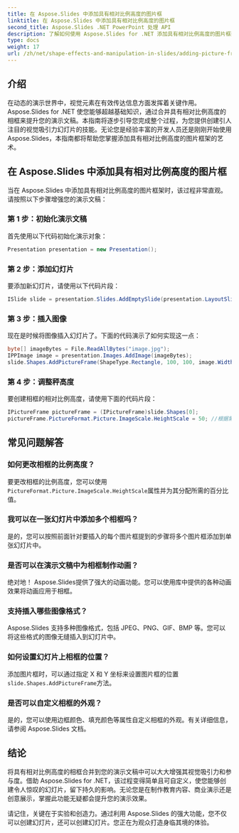 ```yaml
---
title: 在 Aspose.Slides 中添加具有相对比例高度的图片框
linktitle: 在 Aspose.Slides 中添加具有相对比例高度的图片框
second_title: Aspose.Slides .NET PowerPoint 处理 API
description: 了解如何使用 Aspose.Slides for .NET 添加具有相对比例高度的图片框架来增强演示文稿。轻松创建具有视觉吸引力的幻灯片。
type: docs
weight: 17
url: /zh/net/shape-effects-and-manipulation-in-slides/adding-picture-frames-relative-scale/
---
```


## 介绍

在动态的演示世界中，视觉元素在有效传达信息方面发挥着关键作用。 Aspose.Slides for .NET 使您能够超越基础知识，通过合并具有相对比例高度的相框来提升您的演示文稿。本指南将逐步引导您完成整个过程，为您提供创建引人注目的视觉吸引力幻灯片的技能。无论您是经验丰富的开发人员还是刚刚开始使用 Aspose.Slides，本指南都将帮助您掌握添加具有相对比例高度的图片框架的艺术。

## 在 Aspose.Slides 中添加具有相对比例高度的图片框

当在 Aspose.Slides 中添加具有相对比例高度的图片框架时，该过程非常直观。请按照以下步骤增强您的演示文稿：

### 第 1 步：初始化演示文稿

首先使用以下代码初始化演示对象：

```csharp
Presentation presentation = new Presentation();
```

### 第 2 步：添加幻灯片

要添加新幻灯片，请使用以下代码片段：

```csharp
ISlide slide = presentation.Slides.AddEmptySlide(presentation.LayoutSlides[0]);
```

### 第 3 步：插入图像

现在是时候将图像插入幻灯片了。下面的代码演示了如何实现这一点：

```csharp
byte[] imageBytes = File.ReadAllBytes("image.jpg");
IPPImage image = presentation.Images.AddImage(imageBytes);
slide.Shapes.AddPictureFrame(ShapeType.Rectangle, 100, 100, image.Width, image.Height, image);
```

### 第 4 步：调整秤高度

要创建相框的相对比例高度，请使用下面的代码片段：

```csharp
IPictureFrame pictureFrame = (IPictureFrame)slide.Shapes[0];
pictureFrame.PictureFormat.Picture.ImageScale.HeightScale = 50; //根据需要调整比例百分比
```

## 常见问题解答

### 如何更改相框的比例高度？

要更改相框的比例高度，您可以使用`PictureFormat.Picture.ImageScale.HeightScale`属性并为其分配所需的百分比值。

### 我可以在一张幻灯片中添加多个相框吗？

是的，您可以按照前面针对要插入的每个图片框提到的步骤将多个图片框添加到单张幻灯片中。

### 是否可以在演示文稿中为相框制作动画？

绝对地！ Aspose.Slides提供了强大的动画功能。您可以使用库中提供的各种动画效果将动画应用于相框。

### 支持插入哪些图像格式？

Aspose.Slides 支持多种图像格式，包括 JPEG、PNG、GIF、BMP 等。您可以将这些格式的图像无缝插入到幻灯片中。

### 如何设置幻灯片上相框的位置？

添加图片框时，可以通过指定 X 和 Y 坐标来设置图片框的位置`slide.Shapes.AddPictureFrame`方法。

### 是否可以自定义相框的外观？

是的，您可以使用边框颜色、填充颜色等属性自定义相框的外观。有关详细信息，请参阅 Aspose.Slides 文档。

## 结论

将具有相对比例高度的相框合并到您的演示文稿中可以大大增强其视觉吸引力和参与度。借助 Aspose.Slides for .NET，该过程变得简单且可自定义，使您能够创建令人惊叹的幻灯片，留下持久的影响。无论您是在制作教育内容、商业演示还是创意展示，掌握此功能无疑都会提升您的演示效果。

请记住，关键在于实验和创造力。通过利用 Aspose.Slides 的强大功能，您不仅可以创建幻灯片，还可以创建幻灯片。您正在为观众打造身临其境的体验。